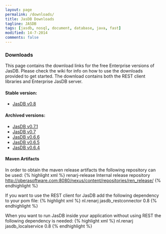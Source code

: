 ```yaml
---
layout: page
permalink: /downloads/
title: JasDB Downloads
tagline: JASDB
tags: [jasdb, nosql, document, database, java, fast]
modified: 14-7-2014
comments: false
---
```


### Downloads
This page contains the download links for the free Enterprise versions of JasDB. Please check the wiki for info on how to use the downloads provided to get started. The download contains both the REST client libraries and Enterprise JasDB server.

#### Stable version:

* [JasDB v0.8](https://bitbucket.org/oberasoftware/jasdb_open/downloads/jasdb_0.8.zip)

#### Archived versions:

* [JasDB v0.7.1](https://bitbucket.org/oberasoftware/jasdb_open/downloads/jasdb_0.7.1.zip)
* [JasDB v0.7](https://bitbucket.org/oberasoftware/jasdb_open/downloads/jasdb_0.7.zip)
* [JasDB v0.6.6](https://bitbucket.org/oberasoftware/jasdb_open/downloads/jasdb_0.6.6.0.zip)
* [JasDB v0.6.5](https://bitbucket.org/oberasoftware/jasdb_open/downloads/cdlayout_0.6.5.zip)
* [JasDB v0.6.4](https://bitbucket.org/oberasoftware/jasdb_open/downloads/cdlayout_0.6.4.0.zip)

#### Maven Artifacts

In order to obtain the maven release artifacts the following repository can be used:
{% highlight xml %}
<repository>
  <id>renarj-release</id>
  <name>Internal release repository</name>
  <url>http://oberasoftware.com:8080/nexus/content/repositories/ren_release/</url>
</repository>
{% endhighlight %}

If you want to use the REST client for JasDB add the following dependency to your pom file:
{% highlight xml %}
<dependency>
   <groupId>nl.renarj</groupId>
   <artifactId>jasdb_restconnector</artifactId>
   <version>0.8</version>
</dependency>
{% endhighlight %}

When you want to run JasDB inside your application without using REST the following dependency is needed:
{% highlight xml %}
<dependency>
   <groupId>nl.renarj</groupId>
   <artifactId>jasdb_localservice</artifactId>
   <version>0.8</version>
</dependency>
{% endhighlight %}
